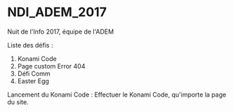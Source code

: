 # NDI_ADEM_2017
Nuit de l'Info 2017, équipe de l'ADEM

Liste des défis :
1. Konami Code
2. Page custom Error 404
3. Défi Comm
4. Easter Egg

Lancement du Konami Code :
Effectuer le Konami Code, qu'importe la page du site.
